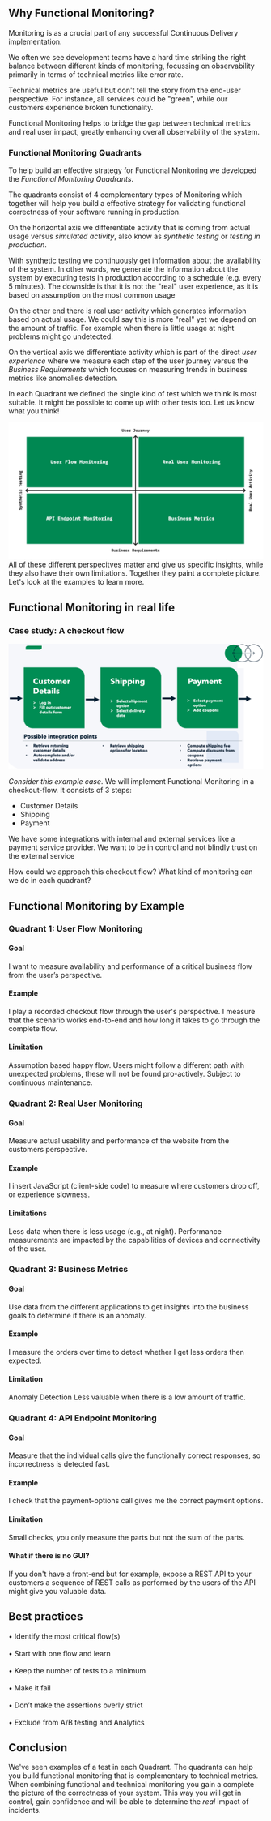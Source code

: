 ## Why Functional Monitoring?
Monitoring is as a crucial part of any successful Continuous Delivery implementation. 

We often we see development teams have a hard time striking the right balance between different 
kinds of monitoring, focussing on observability primarily in terms of technical metrics like error rate.

Technical metrics are useful but don't tell the story from the end-user perspective. 
For instance, all services could be "green", while our customers experience broken functionality. 

Functional Monitoring helps to bridge the gap between technical metrics and real user impact, 
greatly enhancing overall observability of the system.

### Functional Monitoring Quadrants
To help build an effective strategy for Functional Monitoring we developed the _Functional Monitoring Quadrants_.  

The quadrants consist of 4 complementary types of Monitoring which together will help
you build a effective strategy for validating functional correctness of your software running in production. 

On the horizontal axis we differentiate activity that is coming from actual usage 
versus _simulated activity_, also know as _synthetic testing_ or _testing in production_. 

With synthetic testing we continuously get information about the availability of the system. In other words, we generate the information
about the system by executing tests in production according to a schedule (e.g. every 5 minutes). The downside is that it is not the "real" user
experience, as it is based on assumption on the most common usage

On the other end there is real user activity which generates information based on actual usage. We could say this is more "real" yet we depend
on the amount of traffic. For example when there is little usage at night problems might go undetected.

On the vertical axis we differentiate activity which is part of the direct _user experience_ where we measure each 
step of the user journey versus the _Business Requirements_ which focuses on measuring trends 
in business metrics like anomalies detection. 

In each Quadrant we defined the single kind of test which we think is most suitable. 
It might be possible to come up with other tests too. Let us know what you think!


![](../Functional_Monitoring_Quadrants_.jpeg)
All of these different perspecitves matter and give us specific insights, while they also have their
own limitations. Together they paint a complete picture. Let's look at the examples to learn more.

## Functional Monitoring in real life
### Case study: A checkout flow

![](../checkout_flow.png)

_Consider this example case_. We will implement Functional Monitoring in a checkout-flow. 
It consists of 3 steps:
- Customer Details
- Shipping
- Payment

We have some integrations with internal and external services like a payment service provider.
We want to be in control and not blindly trust on the external service

How could we approach this checkout flow? What kind of monitoring can we do in each quadrant?

## Functional Monitoring by Example
### Quadrant 1: User Flow Monitoring
#### Goal
I want to measure availability and performance of a critical business flow from the user’s perspective.
#### Example
I play a recorded checkout flow through the user's
perspective. I measure that the scenario works end-to-end and how long it takes to go through the complete flow.
#### Limitation
Assumption based happy flow. Users might follow a different path with unexpected problems, these will not be found pro-actively.
Subject to continuous maintenance.

### Quadrant 2: Real User Monitoring
#### Goal
Measure actual usability and performance of the website from the customers perspective.
#### Example
I insert JavaScript (client-side code) to measure where
customers drop off, or experience slowness.
#### Limitations
Less data when there is less usage (e.g., at night). Performance measurements are impacted by the capabilities of devices and connectivity of the user.

### Quadrant 3: Business Metrics 
#### Goal
Use data from the different applications to get insights into the business goals to determine if there is an anomaly.
#### Example
I measure the orders over time to detect whether I get
less orders then expected.
#### Limitation
Anomaly Detection Less valuable when there is a low amount of traffic.

### Quadrant 4: API Endpoint Monitoring
#### Goal
Measure that the individual calls give the functionally correct responses, so incorrectness is detected fast.
#### Example
I check that the payment-options call gives me the correct
payment options.
#### Limitation
Small checks, you only measure the parts but not the sum of the parts.

#### What if there is no GUI?
If you don't have a front-end but for example, expose a REST API to your customers a sequence of REST calls as 
performed by the users of the API might give you valuable data. 


## Best practices
• Identify the most critical flow(s)\
<br/>
• Start with one flow and learn\
<br/>
• Keep the number of tests to a minimum\
<br/>
• Make it fail\
<br/>
• Don’t make the assertions overly strict\
<br/>
• Exclude from A/B testing and Analytics



## Conclusion
We've seen examples of a test in each Quadrant. The quadrants can help you build functional monitoring 
that is complementary to technical metrics. When combining functional and technical monitoring 
you gain a complete the picture of the correctness of your system. This way you will get in control, 
gain confidence and will be able to determine the _real_ impact of incidents.  
